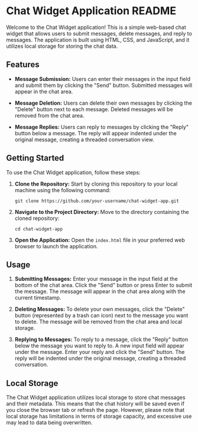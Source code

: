 # Chat Widget Application README

Welcome to the Chat Widget application! This is a simple web-based chat widget that allows users to submit messages, delete messages, and reply to messages. The application is built using HTML, CSS, and JavaScript, and it utilizes local storage for storing the chat data.

## Features

- **Message Submission:** Users can enter their messages in the input field and submit them by clicking the "Send" button. Submitted messages will appear in the chat area.

- **Message Deletion:** Users can delete their own messages by clicking the "Delete" button next to each message. Deleted messages will be removed from the chat area.

- **Message Replies:** Users can reply to messages by clicking the "Reply" button below a message. The reply will appear indented under the original message, creating a threaded conversation view.

## Getting Started

To use the Chat Widget application, follow these steps:

1. **Clone the Repository:** Start by cloning this repository to your local machine using the following command:

   ```
   git clone https://github.com/your-username/chat-widget-app.git
   ```

2. **Navigate to the Project Directory:** Move to the directory containing the cloned repository:

   ```
   cd chat-widget-app
   ```

3. **Open the Application:** Open the `index.html` file in your preferred web browser to launch the application.

## Usage

1. **Submitting Messages:** Enter your message in the input field at the bottom of the chat area. Click the "Send" button or press Enter to submit the message. The message will appear in the chat area along with the current timestamp.

2. **Deleting Messages:** To delete your own messages, click the "Delete" button (represented by a trash can icon) next to the message you want to delete. The message will be removed from the chat area and local storage.

3. **Replying to Messages:** To reply to a message, click the "Reply" button below the message you want to reply to. A new input field will appear under the message. Enter your reply and click the "Send" button. The reply will be indented under the original message, creating a threaded conversation.

## Local Storage

The Chat Widget application utilizes local storage to store chat messages and their metadata. This means that the chat history will be saved even if you close the browser tab or refresh the page. However, please note that local storage has limitations in terms of storage capacity, and excessive use may lead to data being overwritten.
